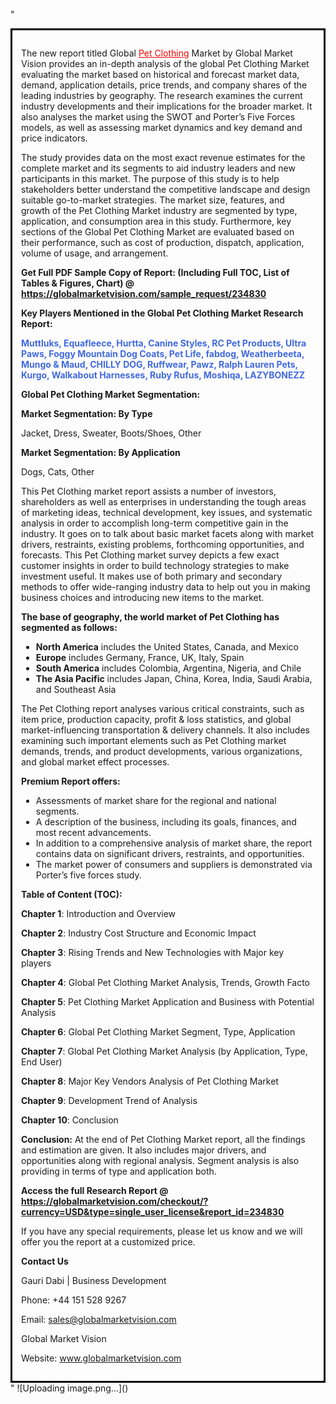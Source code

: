 "<div style='border: 3px solid black; padding: 1em;'>

The new report titled Global <a style='color: #ff0000;' href='https://globalmarketvision.com/reports/global-pet-clothing-market/234830'>Pet Clothing</a> Market by Global Market Vision provides an in-depth analysis of the global Pet Clothing Market evaluating the market based on historical and forecast market data, demand, application details, price trends, and company shares of the leading industries by geography. The research examines the current industry developments and their implications for the broader market. It also analyses the market using the SWOT and Porter’s Five Forces models, as well as assessing market dynamics and key demand and price indicators.

The study provides data on the most exact revenue estimates for the complete market and its segments to aid industry leaders and new participants in this market. The purpose of this study is to help stakeholders better understand the competitive landscape and design suitable go-to-market strategies. The market size, features, and growth of the Pet Clothing Market industry are segmented by type, application, and consumption area in this study. Furthermore, key sections of the Global Pet Clothing Market are evaluated based on their performance, such as cost of production, dispatch, application, volume of usage, and arrangement.

<strong>Get Full PDF Sample Copy of Report: (Including Full TOC, List of Tables &amp; Figures, Chart) @ <a style='color: #ff0000;' href='https://globalmarketvision.com/sample_request/234830?utm_source=linkedinPulse&utm_medium=Dhiraj&utm_campaign=Dhiraj'><strong>https://globalmarketvision.com/sample_request/234830</strong></a></strong>

<strong>Key Players Mentioned in the Global Pet Clothing Market Research Report:</strong>

<strong style='color: #4169e1;'>Muttluks, Equafleece, Hurtta, Canine Styles, RC Pet Products, Ultra Paws, Foggy Mountain Dog Coats, Pet Life, fabdog, Weatherbeeta, Mungo & Maud, CHILLY DOG, Ruffwear, Pawz, Ralph Lauren Pets, Kurgo, Walkabout Harnesses, Ruby Rufus, Moshiqa, LAZYBONEZZ</strong>

<strong>Global Pet Clothing Market Segmentation:</strong>

<strong>Market Segmentation: By Type</strong>

Jacket, Dress, Sweater, Boots/Shoes, Other

<strong>Market Segmentation: By Application</strong>

Dogs, Cats, Other

This Pet Clothing market report assists a number of investors, shareholders as well as enterprises in understanding the tough areas of marketing ideas, technical development, key issues, and systematic analysis in order to accomplish long-term competitive gain in the industry. It goes on to talk about basic market facets along with market drivers, restraints, existing problems, forthcoming opportunities, and forecasts. This Pet Clothing market survey depicts a few exact customer insights in order to build technology strategies to make investment useful. It makes use of both primary and secondary methods to offer wide-ranging industry data to help out you in making business choices and introducing new items to the market.

<strong>The base of geography, the world market of Pet Clothing has segmented as follows:</strong>
<ul>
  <li><strong>North America</strong> includes the United States, Canada, and Mexico</li>
  <li><strong>Europe</strong> includes Germany, France, UK, Italy, Spain</li>
  <li><strong>South America</strong> includes Colombia, Argentina, Nigeria, and Chile</li>
  <li><strong>The Asia Pacific</strong> includes Japan, China, Korea, India, Saudi Arabia, and Southeast Asia</li>
</ul>
The Pet Clothing report analyses various critical constraints, such as item price, production capacity, profit &amp; loss statistics, and global market-influencing transportation &amp; delivery channels. It also includes examining such important elements such as Pet Clothing market demands, trends, and product developments, various organizations, and global market effect processes.

<strong>Premium Report offers:</strong>
<ul>
  <li>Assessments of market share for the regional and national segments.</li>
  <li>A description of the business, including its goals, finances, and most recent advancements.</li>
  <li>In addition to a comprehensive analysis of market share, the report contains data on significant drivers, restraints, and opportunities.</li>
  <li>The market power of consumers and suppliers is demonstrated via Porter’s five forces study.</li>
</ul>
<strong>Table of Content (TOC):</strong>

<strong>Chapter 1</strong>: Introduction and Overview

<strong>Chapter 2</strong>: Industry Cost Structure and Economic Impact

<strong>Chapter 3</strong>: Rising Trends and New Technologies with Major key players

<strong>Chapter 4</strong>: Global Pet Clothing Market Analysis, Trends, Growth Facto

<strong>Chapter 5</strong>: Pet Clothing Market Application and Business with Potential Analysis

<strong>Chapter 6</strong>: Global Pet Clothing Market Segment, Type, Application

<strong>Chapter 7</strong>: Global Pet Clothing Market Analysis (by Application, Type, End User)

<strong>Chapter 8</strong>: Major Key Vendors Analysis of Pet Clothing Market

<strong>Chapter 9</strong>: Development Trend of Analysis

<strong>Chapter 10</strong>: Conclusion

<strong>Conclusion:</strong> At the end of Pet Clothing Market report, all the findings and estimation are given. It also includes major drivers, and opportunities along with regional analysis. Segment analysis is also providing in terms of type and application both.

<strong>Access the full Research Report </strong><strong>@</strong><strong> <strong><a style='color: #ff0000;' href='https://globalmarketvision.com/checkout/?currency=USD&type=single_user_license&report_id=234830?utm_source=linkedinPulse&utm_medium=Dhiraj&utm_campaign=Dhiraj'>https://globalmarketvision.com/checkout/?currency=USD&type=single_user_license&report_id=234830</a></strong>
</strong>

If you have any special requirements, please let us know and we will offer you the report at a customized price.

<strong>Contact Us</strong>

Gauri Dabi | Business Development

Phone: +44 151 528 9267

Email: <a href='mailto:sales@globalmarketvision.com'>sales@globalmarketvision.com</a>

Global Market Vision

Website: <a href='http://www.globalmarketvision.com/'>www.globalmarketvision.com</a>

</div>"
![Uploading image.png…]()
